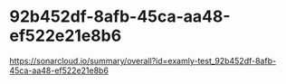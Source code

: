 # 92b452df-8afb-45ca-aa48-ef522e21e8b6
https://sonarcloud.io/summary/overall?id=examly-test_92b452df-8afb-45ca-aa48-ef522e21e8b6

